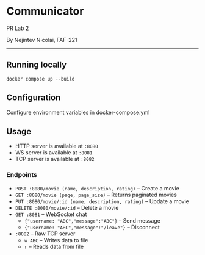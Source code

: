 # Communicator

PR Lab 2

By Nejintev Nicolai, FAF-221

---

## Running locally

```shell
docker compose up --build
```

## Configuration

Configure environment variables in docker-compose.yml

## Usage

* HTTP server is available at `:8080`
* WS server is available at `:8081`
* TCP server is available at `:8082`

### Endpoints

* `POST :8080/movie (name, description, rating)` – Create a movie
* `GET :8080/movie (page, page_size)` – Returns paginated movies
* `PUT :8080/movie/:id (name, description, rating)` – Update a movie
* `DELETE :8080/movie/:id` – Delete a movie
* `GET :8081` – WebSocket chat
  * `{"username: "ABC","message":"ABC"}` – Send message
  * `{"username: "ABC","message":"/leave"}` – Disconnect
* `:8082` – Raw TCP server
  * `w ABC` – Writes data to file
  * `r` – Reads data from file
